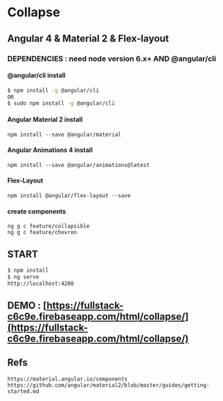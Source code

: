 # Collapse

## Angular 4 & Material 2 & Flex-layout

### DEPENDENCIES : need node version 6.x+ AND @angular/cli

#### @angular/cli install

```sh
$ npm install -g @angular/cli
OR
$ sudo npm install -g @angular/cli
```
#### Angular Material 2 install
```
npm install --save @angular/material
```
#### Angular Animations 4 install
```
npm install --save @angular/animations@latest
```
#### Flex-Layout
```
npm install @angular/flex-layout --save
```
#### create components
```
ng g c feature/collapsible
ng g c feature/chevron
```
## START
```sh
$ npm install
$ ng serve
http://localhost:4200
```

## DEMO : [https://fullstack-c6c9e.firebaseapp.com/html/collapse/](https://fullstack-c6c9e.firebaseapp.com/html/collapse/)

## Refs

```
https://material.angular.io/components
https://github.com/angular/material2/blob/master/guides/getting-started.md
```

